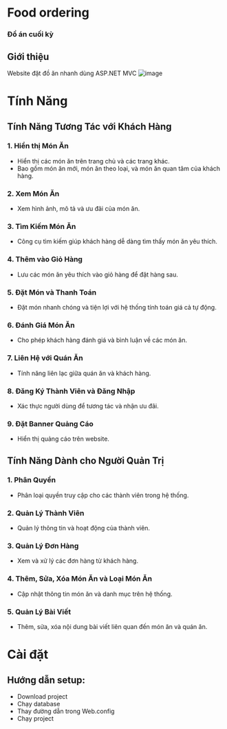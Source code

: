 # Food ordering 

### Đồ án cuối kỳ

## Giới thiệu

Website đặt đồ ăn nhanh dùng ASP.NET MVC
![image](https://github.com/GunterWi/FoodOrdering/assets/132816424/9e03309d-c061-461c-86bd-442cfa9c1f5d)

# Tính Năng

## Tính Năng Tương Tác với Khách Hàng

### 1. Hiển thị Món Ăn
- Hiển thị các món ăn trên trang chủ và các trang khác.
- Bao gồm món ăn mới, món ăn theo loại, và món ăn quan tâm của khách hàng.

### 2. Xem Món Ăn
- Xem hình ảnh, mô tả và ưu đãi của món ăn.

### 3. Tìm Kiếm Món Ăn
- Công cụ tìm kiếm giúp khách hàng dễ dàng tìm thấy món ăn yêu thích.

### 4. Thêm vào Giỏ Hàng
- Lưu các món ăn yêu thích vào giỏ hàng để đặt hàng sau.

### 5. Đặt Món và Thanh Toán
- Đặt món nhanh chóng và tiện lợi với hệ thống tính toán giá cả tự động.

### 6. Đánh Giá Món Ăn
- Cho phép khách hàng đánh giá và bình luận về các món ăn.

### 7. Liên Hệ với Quán Ăn
- Tính năng liên lạc giữa quán ăn và khách hàng.

### 8. Đăng Ký Thành Viên và Đăng Nhập
- Xác thực người dùng để tương tác và nhận ưu đãi.

### 9. Đặt Banner Quảng Cáo
- Hiển thị quảng cáo trên website.

## Tính Năng Dành cho Người Quản Trị

### 1. Phân Quyền
- Phân loại quyền truy cập cho các thành viên trong hệ thống.

### 2. Quản Lý Thành Viên
- Quản lý thông tin và hoạt động của thành viên.

### 3. Quản Lý Đơn Hàng
- Xem và xử lý các đơn hàng từ khách hàng.

### 4. Thêm, Sửa, Xóa Món Ăn và Loại Món Ăn
- Cập nhật thông tin món ăn và danh mục trên hệ thống.

### 5. Quản Lý Bài Viết
- Thêm, sửa, xóa nội dung bài viết liên quan đến món ăn và quán ăn.

# Cài đặt

## Hướng dẫn setup:
- Download project
- Chạy database
- Thay đường dẫn trong Web.config
- Chạy project
  
